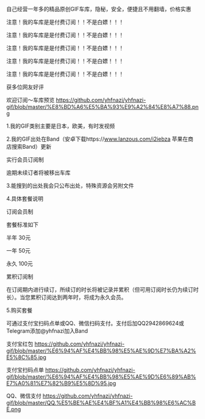 自己经营一年多的精品原创GIF车库，隐秘，安全，便捷且不用翻墙，价格实惠

注意！我的车库是是付费订阅！！不是白嫖！！！

注意！我的车库是是付费订阅！！不是白嫖！！！

注意！我的车库是是付费订阅！！不是白嫖！！！

注意！我的车库是是付费订阅！！不是白嫖！！！

注意！我的车库是是付费订阅！！不是白嫖！！！

获多位网友好评

欢迎订阅～车库预览 https://github.com/yhfnazi/yhfnazi-gif/blob/master/%E8%BD%A6%E5%BA%93%E9%A2%84%E8%A7%88.png

1.我的GIF类别主要是日本，欧美，有时发视频

2.我的GIF出处在Band（安卓下载https://www.lanzous.com/i2iebza 苹果在商店搜索Band）更新

实行会员订阅制

逾期未续订者将被移出车库

3.能搜到的出处我会只公布出处，特殊资源会另附文件

4.具体套餐说明

订阅会员制

套餐标准如下

半年 30元

一年 50元

永久 100元

累积订阅制

在订阅期内进行续订，所续订的时长将被记录并累积（但可用订阅时长仍为续订时长）。当您累积订阅达到两年时，将成为永久会员。

5.购买套餐

可通过支付宝扫码点单或QQ、微信扫码支付。支付后加QQ2942869624或Telegram添加@yhfnazi加入Band

支付宝红包 https://github.com/yhfnazi/yhfnazi-gif/blob/master/%E6%94%AF%E4%BB%98%E5%AE%9D%E7%BA%A2%E5%8C%85.jpg

支付宝扫码点单 https://github.com/yhfnazi/yhfnazi-gif/blob/master/%E6%94%AF%E4%BB%98%E5%AE%9D%E6%89%AB%E7%A0%81%E7%82%B9%E5%8D%95.jpg

QQ、微信支付 https://github.com/yhfnazi/yhfnazi-gif/blob/master/QQ.%E5%BE%AE%E4%BF%A1%E4%BB%98%E6%AC%BE.png
